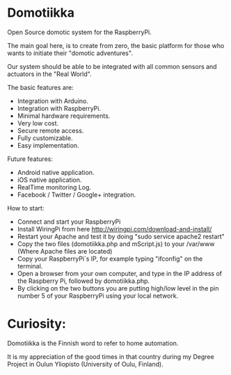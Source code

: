 Domotiikka
==========

Open Source domotic system for the RaspberryPi.

The main goal here, is to create from zero, the basic platform for those who wants to initiate their "domotic adventures".

Our system should be able to be integrated with all common sensors and actuators in the "Real World".


The basic features are:

* Integration with Arduino.
* Integration with RaspberryPi.
* Minimal hardware requirements.
* Very low cost.
* Secure remote access.
* Fully customizable.
* Easy implementation.


Future features:

* Android native application.
* iOS native application.
* RealTime monitoring Log.
* Facebook / Twitter / Google+ integration.



How to start:
* Connect and start your RaspberryPi
* Install WiringPi from here http://wiringpi.com/download-and-install/
* Restart your Apache and test it by doing "sudo service apache2 restart"
* Copy the two files (domotiikka.php and mScript.js) to your /var/www (Where Apache files are located)
* Copy your RaspberryPi´s IP, for example typing "ifconfig" on the terminal.
* Open a browser from your own computer, and type in the IP address of the Raspberry Pi, followed by domotiikka.php. 
* By clicking on the two buttons you are putting high/low level in the pin number 5 of your RaspberryPi using your local network.



  
Curiosity:
==========

Domotiikka is the Finnish word to refer to home automation. 

It is my appreciation of the good times in that country during my Degree Project in Oulun Yliopisto (University of Oulu, Finland).


